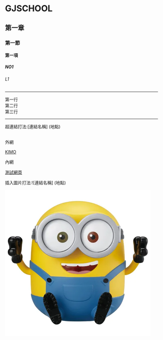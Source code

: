 # GJSCHOOL
## 第一章
### 第一節
#### 第一項
##### NO1
###### L1
<hr>
第一行<br>
第二行<br>
第三行<br>
<hr>
超連結打法:[連結名稱] (地點)<br><br>

外網<br>

[KIMO](http://tw.yahoo.com)

內網<br>

[測試網頁](pic/BOB.webp)

插入圖片打法:![連結名稱] (地點)<br>

![BOB](pic/BOB.webp)
